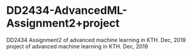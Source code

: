 # DD2434-AdvancedML-Assignment2+project
DD2434 Assignment2 of advanced machine learning in KTH. Dec, 2019
project of advanced machine learning in KTH. Dec, 2019
